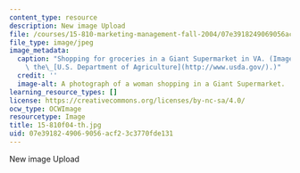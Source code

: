 ```yaml
---
content_type: resource
description: New image Upload
file: /courses/15-810-marketing-management-fall-2004/07e3918249069056acf23c3770fde131_15-810f04-th.jpg
file_type: image/jpeg
image_metadata:
  caption: "Shopping for groceries in a Giant Supermarket in VA. (Image courtesy of\
    \ the\_[U.S. Department of Agriculture](http://www.usda.gov/).)"
  credit: ''
  image-alt: A photograph of a woman shopping in a Giant Supermarket.
learning_resource_types: []
license: https://creativecommons.org/licenses/by-nc-sa/4.0/
ocw_type: OCWImage
resourcetype: Image
title: 15-810f04-th.jpg
uid: 07e39182-4906-9056-acf2-3c3770fde131
---
```

New image Upload